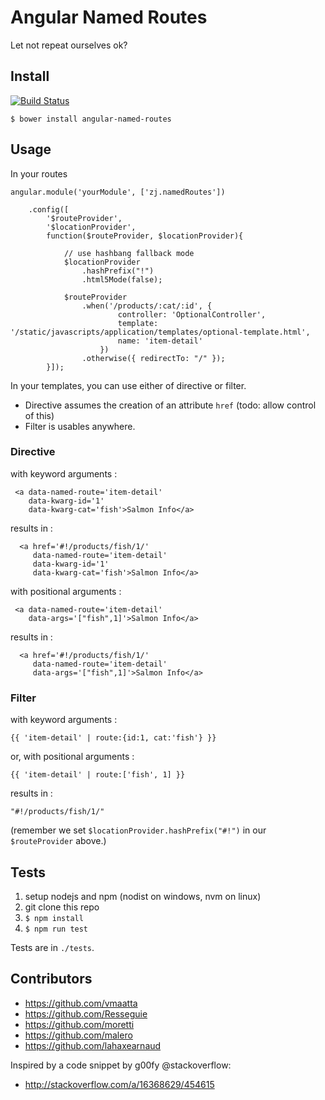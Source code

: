 # Angular Named Routes

Let not repeat ourselves ok?

## Install

[![Build Status](https://secure.travis-ci.org/airtonix/angular-named-routes.png?branch=master)](https://travis-ci.org/airtonix/angular-named-routes)


`$ bower install angular-named-routes`

## Usage

In your routes

```
angular.module('yourModule', ['zj.namedRoutes'])

    .config([
        '$routeProvider',
        '$locationProvider',
        function($routeProvider, $locationProvider){

            // use hashbang fallback mode
            $locationProvider
                .hashPrefix("!")
                .html5Mode(false);

            $routeProvider
                .when('/products/:cat/:id', {
                        controller: 'OptionalController',
                        template: '/static/javascripts/application/templates/optional-template.html',
                        name: 'item-detail'
                    })
                .otherwise({ redirectTo: "/" });
        }]);
```

In your templates, you can use either of directive or filter.

- Directive assumes the creation of an attribute `href` (todo: allow control of this)
- Filter is usables anywhere.


### Directive

with keyword arguments :
```
 <a data-named-route='item-detail'
    data-kwarg-id='1'
    data-kwarg-cat='fish'>Salmon Info</a>
```

results in :
```
  <a href='#!/products/fish/1/'
     data-named-route='item-detail'
     data-kwarg-id='1'
     data-kwarg-cat='fish'>Salmon Info</a>
```

with positional arguments :
```
 <a data-named-route='item-detail'
    data-args='["fish",1]'>Salmon Info</a>
```

results in :
```
  <a href='#!/products/fish/1/'
     data-named-route='item-detail'
     data-args='["fish",1]'>Salmon Info</a>
```

### Filter

with keyword arguments : 
```
{{ 'item-detail' | route:{id:1, cat:'fish'} }}
```

or, with positional arguments :
```
{{ 'item-detail' | route:['fish', 1] }}
```

results in :
```
"#!/products/fish/1/"
```

(remember we set `$locationProvider.hashPrefix("#!")` in our `$routeProvider` above.)


## Tests

1. setup nodejs and npm (nodist on windows, nvm on linux)
2. git clone this repo
3. `$ npm install`
4. `$ npm run test`

Tests are in `./tests`.


## Contributors

  - https://github.com/vmaatta
  - https://github.com/Resseguie
  - https://github.com/moretti
  - https://github.com/malero
  - https://github.com/lahaxearnaud

Inspired by a code snippet by g00fy @stackoverflow: 
  - http://stackoverflow.com/a/16368629/454615
